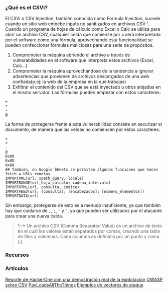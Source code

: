 ### ¿Qué es el CSVi?
El CSVi o CSV Injection, también conocida como Formula Injection, sucede cuando un sitio web embebe inputs no sanitizados en archivos CSV $¹$. Cuando un programa de hojas de cálculo como Excel o Calc se utiliza para abrir un archivo CSV, cualquier celda que comienze por `=` será interpretada por el software como una fórmula, aprovechando esta funcionalidad se pueden confeccionar fórmulas maliciosas para una serie de propósitos.
1. Comprometer la máquina abriendo el archivo a través de vulnerabilidades en el software que interpreta estos archivos (Excel, Calc...)
2. Comprometer la máquina aprovechándose de la tendencia a ignorar advertencias que provienen de archivos descargados de una web confiada(p.ej: la web de la empresa en la que trabajas)
3. Exfiltrar el contenido del CSV que se está inyectado u otros alojados en el mismo servidor.
Las fórmulas pueden empezar con estos caracteres:
```csv
=
+
-
@
```
La forma de protegerse frente a esta vulnerabilidad consiste en securizar el documento, de manera que las celdas no comiencen por estos caracteres:
```
=
+
-
@
0x09
0x0D
0x0A
## También, en Google Sheets se permiten algunas funciones que hacen fetch a URLs remotas
IMPORTXML(url, xpath_query, locale)
IMPORTRANGE(url_hoja_cálculo; cadena_intervalo)
IMPORTHTML(url, consulta, índice)
IMPORTFEED(url; [consulta]; [encabezados]; [número_elementos])
IMPORTDATA(url)
```
Sin embargo, protegerse de esto es a menudo insuficiente, ya que también hay que cuidarse de `,`, `;`, `'` y `"`, ya que pueden ser utilizados por el atacante para crear una nueva celda.
 
>1--> Un archivo CSV (Comma Separated Value) es un archivo de texto en el cuál los valores están separados por comas, creando una tabla de filas y columnas. Cada columna es definidia por un punto y coma (;).

### Recursos
### Artículos
[Reporte de HackerOne con una demostración real de la explotación](https://hackerone.com/reports/1748961)
[OWASP sobre CSV](https://owasp.org/www-community/attacks/CSV_Injection)
[PayLoadsAllTheThings](https://github.com/swisskyrepo/PayloadsAllTheThings/tree/master/CSV%20Injection#methodology)
[Ejemplos de vectores de ataque](https://georgemauer.net/2017/10/07/csv-injection.html)
